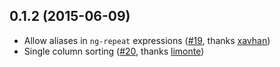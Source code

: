 ## 0.1.2 (2015-06-09)

- Allow aliases in `ng-repeat` expressions ([#19](https://github.com/simplicitylabs/si-table/pull/19), thanks [xavhan](https://github.com/xavhan))
- Single column sorting ([#20](https://github.com/simplicitylabs/si-table/pull/20), thanks [limonte](https://github.com/limonte))
